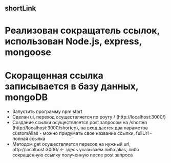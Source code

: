 ## shortLink
# Реализован сокращатель ссылок, использован Node.js, express, mongoose
# Скоращенная ссылка записывается в базу данных, mongoDB
- Запустить программу npm start
- Сделан ui, переход осуществляется по роуту / (http://localhost:3000/)
- Создание ссылки осуществляется post запросом на /shorten (http://localhost:3000/shorten), на вход дается два параметра customAlias - можно придумать свое название ссылки, fullUrl - полная ссылка
- Методом get осуществляется переход на нужный url, http://localhost:3000/ <- здесь указываем либо alias, либо сокращенную ссылку полученную после post запроса


